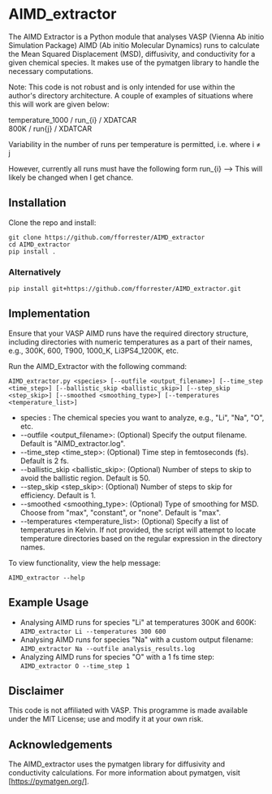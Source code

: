 # AIMD_extractor

The AIMD Extractor is a Python module that analyses VASP (Vienna Ab initio Simulation Package) AIMD (Ab initio Molecular Dynamics) runs to calculate the Mean Squared Displacement (MSD), diffusivity, and conductivity for a given chemical species. It makes use of the pymatgen library to handle the necessary computations.

Note: This code is not robust and is only intended for use within the author's directory architecture. A couple of examples of situations where this will work are given below:

temperature_1000 / run_{i} / XDATCAR  
800K / run{j} / XDATCAR   

Variability in the number of runs per temperature is permitted, i.e. where i ≠ j

However, currently all runs must have the following form run_{i} --> This will likely be changed when I get chance. 

## Installation

Clone the repo and install:
```
git clone https://github.com/fforrester/AIMD_extractor
cd AIMD_extractor
pip install .
```
### Alternatively
```
pip install git+https://github.com/fforrester/AIMD_extractor.git
```

## Implementation 

Ensure that your VASP AIMD runs have the required directory structure, including directories with numeric temperatures as a part of their names, e.g., 300K, 600, T900, 1000_K, Li3PS4_1200K, etc.

Run the AIMD_Extractor with the following command:
```
AIMD_extractor.py <species> [--outfile <output_filename>] [--time_step <time_step>] [--ballistic_skip <ballistic_skip>] [--step_skip <step_skip>] [--smoothed <smoothing_type>] [--temperatures <temperature_list>]
```

* species : The chemical species you want to analyze, e.g., "Li", "Na", "O", etc.
* --outfile <output_filename>: (Optional) Specify the output filename. Default is "AIMD_extractor.log".
* --time_step <time_step>: (Optional) Time step in femtoseconds (fs). Default is 2 fs.
* --ballistic_skip <ballistic_skip>: (Optional) Number of steps to skip to avoid the ballistic region. Default is 50.
* --step_skip <step_skip>: (Optional) Number of steps to skip for efficiency. Default is 1.
* --smoothed <smoothing_type>: (Optional) Type of smoothing for MSD. Choose from "max", "constant", or "none". Default is "max".
* --temperatures <temperature_list>: (Optional) Specify a list of temperatures in Kelvin. If not provided, the script will attempt to locate temperature directories based on the regular expression in the directory names.

To view functionality, view the help message:
```
AIMD_extractor --help
```
## Example Usage

* Analysing AIMD runs for species "Li" at temperatures 300K and 600K:
```AIMD_extractor Li --temperatures 300 600```
* Analysing AIMD runs for species "Na" with a custom output filename:
```AIMD_extractor Na --outfile analysis_results.log```
* Analyzing AIMD runs for species "O" with a 1 fs time step:
```AIMD_extractor O --time_step 1```

## Disclaimer

This code is not affiliated with VASP. This programme is made available under the MIT License; use and modify it at your own risk.

## Acknowledgements
The AIMD_extractor uses the pymatgen library for diffusivity and conductivity calculations. For more information about pymatgen, visit [https://pymatgen.org/].
